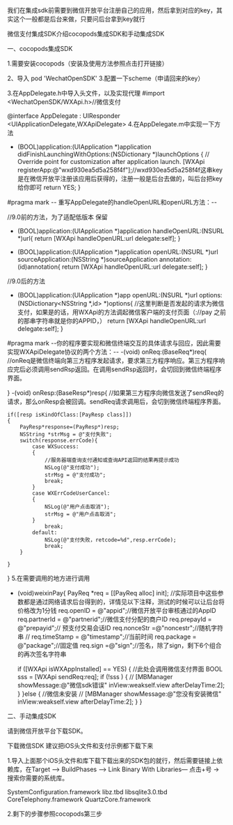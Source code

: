 我们在集成sdk前需要到微信开放平台注册自己的应用，然后拿到对应的key，其实这个一般都是后台来做，只要问后台拿到key就行

微信支付集成SDK介绍cocopods集成SDK和手动集成SDK

一、cocopods集成SDK

1.需要安装cocopods（安装及使用方法参照点击打开链接）

2、导入
pod 'WechatOpenSDK'
3.配置一下scheme（申请回来的key）

3.在AppDelegate.h中导入头文件，以及实现代理
#import <WechatOpenSDK/WXApi.h>//微信支付

@interface AppDelegate : UIResponder <UIApplicationDelegate,WXApiDelegate>
4.在AppDelegate.m中实现一下方法
- (BOOL)application:(UIApplication *)application didFinishLaunchingWithOptions:(NSDictionary *)launchOptions {
    // Override point for customization after application launch.
    [WXApi registerApp:@"wxd930ea5d5a258f4f"];//wxd930ea5d5a258f4f这串key是在微信开放平注册该应用后获得的，注册一般是后台去做的，叫后台把key给你即可
    return YES;
}

#pragma mark -- 重写AppDelegate的handleOpenURL和openURL方法：--

//9.0前的方法，为了适配低版本 保留
- (BOOL)application:(UIApplication *)application handleOpenURL:(NSURL *)url{
    return [WXApi handleOpenURL:url delegate:self];
}

- (BOOL)application:(UIApplication *)application openURL:(NSURL *)url sourceApplication:(NSString *)sourceApplication annotation:(id)annotation{
    return [WXApi handleOpenURL:url delegate:self];
}

//9.0后的方法
- (BOOL)application:(UIApplication *)app openURL:(NSURL *)url options:(NSDictionary<NSString *,id> *)options{
    //这里判断是否发起的请求为微信支付，如果是的话，用WXApi的方法调起微信客户端的支付页面（://pay 之前的那串字符串就是你的APPID，）
    return  [WXApi handleOpenURL:url delegate:self];
}

#pragma mark --你的程序要实现和微信终端交互的具体请求与回应，因此需要实现WXApiDelegate协议的两个方法：--
-(void) onReq:(BaseReq*)req{
    //onReq是微信终端向第三方程序发起请求，要求第三方程序响应。第三方程序响应完后必须调用sendRsp返回。在调用sendRsp返回时，会切回到微信终端程序界面。
    
}
-(void) onResp:(BaseResp*)resp{
    //如果第三方程序向微信发送了sendReq的请求，那么onResp会被回调。sendReq请求调用后，会切到微信终端程序界面。
    
    if([resp isKindOfClass:[PayResp class]])
    {
        PayResp*response=(PayResp*)resp;
        NSString *strMsg = @"支付失败";
        switch(response.errCode){
            case WXSuccess:
            {
                //服务器端查询支付通知或查询API返回的结果再提示成功
                NSLog(@"支付成功");
                strMsg = @"支付成功";
                break;
            }
            case WXErrCodeUserCancel:
            {
                NSLog(@"用户点击取消");
                strMsg = @"用户点击取消";
            }
                break;
            default:
                NSLog(@"支付失败，retcode=%d",resp.errCode);
                break;
        }
        
    }
}
5.在需要调用的地方进行调用

- (void)weixinPay{
    PayReq *req = [[PayReq alloc] init];
    //实际项目中这些参数都是通过网络请求后台得到的，详情见以下注释，测试的时候可以让后台将价格改为1分钱
    req.openID = @"appid";//微信开放平台审核通过的AppID
    req.partnerId = @"partnerid";//微信支付分配的商户ID
    req.prepayId = @"prepayid";// 预支付交易会话ID
    req.nonceStr =@"noncestr";//随机字符串
   // req.timeStamp = @"timestamp";//当前时间
    req.package = @"package";//固定值
    req.sign =@"sign";//签名，除了sign，剩下6个组合的再次签名字符串
    
    if ([WXApi isWXAppInstalled] == YES) {
        //此处会调用微信支付界面
        BOOL sss =   [WXApi sendReq:req];
        if (!sss ) {
           // [MBManager showMessage:@"微信sdk错误" inView:weakself.view afterDelayTime:2];
        }
    }else {
        //微信未安装
       // [MBManager showMessage:@"您没有安装微信" inView:weakself.view afterDelayTime:2];
    }
}


二、手动集成SDK

请到微信开放平台下载SDK。


下载微信SDK
建议把iOS头文件和支付示例都下载下来

1.导入上面那个iOS头文件和库下载下载出来的SDK包的就行，然后需要链接上依赖库，在Target —> BuildPhases —> Link Binary With Libraries— 点击+号 -> 搜索你需要的系统库。

SystemConfiguration.framework
libz.tbd
libsqlite3.0.tbd
CoreTelephony.framework
QuartzCore.framework

2.剩下的步骤参照cocopods第三步


